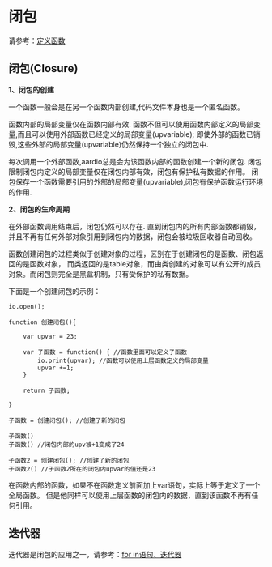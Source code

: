 # 闭包

 请参考：[定义函数](the%20language/function/definitions)

## 闭包(Closure)

**1、闭包的创建**

一个函数一般会是在另一个函数内部创建,代码文件本身也是一个匿名函数。

函数内部的局部变量仅在函数内部有效.
函数不但可以使用函数内部定义的局部变量,而且可以使用外部函数已经定义的局部变量(upvariable);
即使外部的函数已销毁,这些外部的局部变量(upvariable)仍然保持一个独立的闭包中.

每次调用一个外部函数,aardio总是会为该函数内部的函数创建一个新的闭包.
闭包限制闭包内定义的局部变量仅在闭包内部有效，闭包有保护私有数据的作用。
闭包保存一个函数需要引用的外部的局部变量(upvariable),闭包有保护函数运行环境的作用.

**2、闭包的生命周期**

在外部函数调用结束后，闭包仍然可以存在.
直到闭包内的所有内部函数都销毁，并且不再有任何外部对象引用到闭包内的数据，闭包会被垃圾回收器自动回收。

函数创建闭包的过程类似于创建对象的过程，区别在于创建闭包的是函数、闭包返回的是函数对象，
而类返回的是table对象，而由类创建的对象可以有公开的成员对象。而闭包则完全是黑盒机制，只有受保护的私有数据。

下面是一个创建闭包的示例：

``` aau
io.open();

function 创建闭包(){

	var upvar = 23;

	var 子函数 = function() { //函数里面可以定义子函数
		io.print(upvar); //函数可以使用上层函数定义的局部变量
		upvar +=1;
	}

	return 子函数;

}

子函数 = 创建闭包(); //创建了新的闭包

子函数()
子函数() //闭包内部的upv被+1变成了24

子函数2 = 创建闭包(); //创建了新的闭包
子函数2() //子函数2所在的闭包内upvar的值还是23
```

在函数内部的函数，如果不在函数定义前面加上var语句，实际上等于定义了一个全局函数。
但是他同样可以使用上层函数的闭包内的数据，直到该函数不再有任何引用。

## 迭代器

迭代器是闭包的应用之一，请参考：[for in语句、迭代器](the%20language/statements/looping#forin)
